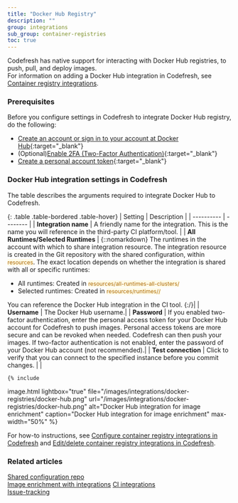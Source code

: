 ```yaml
---
title: "Docker Hub Registry"
description: ""
group: integrations
sub_group: container-registries
toc: true
---
```


Codefresh has native support for interacting with Docker Hub registries, to push, pull, and deploy images.  
For information on adding a Docker Hub integration in Codefresh, see [Container registry integrations]({{site.baseurl}}/docs/integrations/container-registries/).

### Prerequisites
Before you configure settings in Codefresh to integrate Docker Hub registry, do the following:

* [Create an account or sign in to your account at Docker Hub](https://hub.docker.com/signup){:target="\_blank"}
* (Optional)[Enable 2FA (Two-Factor Authentication)](https://docs.docker.com/docker-hub/2fa/){:target="\_blank"}
* [Create a personal account token](https://docs.docker.com/docker-hub/access-tokens/){:target="\_blank"}

### Docker Hub integration settings in Codefresh
The table describes the arguments required to integrate Docker Hub to Codefresh.  

{: .table .table-bordered .table-hover}
| Setting    | Description     | 
| ----------  |  -------- | 
| **Integration name**       | A friendly name for the integration. This is the name you will reference in the third-party CI platform/tool. |
| **All Runtimes/Selected Runtimes**   | {::nomarkdown} The runtimes in the account with which to share integration resource. The integration resource is created in the Git repository with the shared configuration, within <span style="font-family: var(--font-family-monospace); font-size: 87.5%; color: #ad6800; background-color: #fffbe6">resources</span>. The exact location depends on whether the integration is shared with all or specific runtimes: <br><ul><li>All runtimes: Created in <span style="font-family: var(--font-family-monospace); font-size: 87.5%; color: #ad6800; background-color: #fffbe6">resources/all-runtimes-all-clusters/</span></li><li>Selected runtimes: Created in <span style="font-family: var(--font-family-monospace); font-size: 87.5%; color: #ad6800; background-color: #fffbe6">resources/runtimes/<runtime-name>/</span></li></ul> You can reference the Docker Hub integration in the CI tool. {:/}|
| **Username**       | The Docker Hub username.|
| **Password**       |  If you enabled two-factor authentication, enter the personal access token for your Docker Hub account for Codefresh to push images. Personal access tokens are more secure and can be revoked when needed. Codefresh can then push your images. If two-factor authentication is not enabled, enter the password of your Docker Hub account (not recommended).|
| **Test connection**       | Click to verify that you can connect to the specified instance before you commit changes. |
|
   

    {% include 
   image.html 
   lightbox="true" 
   file="/images/integrations/docker-registries/docker-hub.png" 
   url="/images/integrations/docker-registries/docker-hub.png" 
   alt="Docker Hub integration for image enrichment" 
   caption="Docker Hub integration for image enrichment"
   max-width="50%" 
   %}
   
For how-to instructions, see [Configure container registry integrations in Codefresh]({{site.baseurl}}/docs/integrations/container-registries/#configure-container-registry-integrations-in-codefresh) and [Edit/delete container registry integrations in Codefresh]({{site.baseurl}}/docs/integrations/container-registries/#edit-delete-container-registry-integrations-in-codefresh).  

### Related articles
[Shared configuration repo]({{site.baseurl}}/docs/reference/shared-configuration/)  
[Image enrichment with integrations]({{site.baseurl}}/docs/integrations/image-enrichment-overview/)
[CI integrations]({{site.baseurl}}/docs/integrations/ci-integrations/)  
[Issue-tracking]({{site.baseurl}}/docs/integrations/issue-tracking/)  

